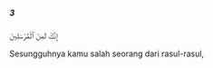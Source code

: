 ##### 3

<span class="ayah">إِنَّكَ لَمِنَ ٱلْمُرْسَلِينَ</span>

<span class="ayah_translation">Sesungguhnya kamu salah seorang dari rasul-rasul,</span>
